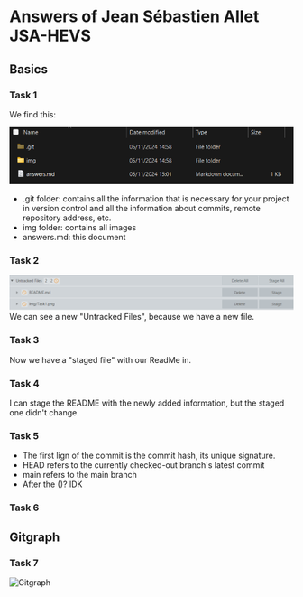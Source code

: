 # Answers of Jean Sébastien Allet JSA-HEVS

## Basics
### Task 1
We find this:

![Repo](img/Task1.png)
- .git folder: contains all the information that is necessary for your project in version control and all the information about commits, remote repository address, etc. 
- img folder: contains all images
- answers.md: this document

### Task 2
![Repo](img/Task2.png)
We can see a new "Untracked Files", because we have a new file.

### Task 3
Now we have a "staged file" with our ReadMe in.

### Task 4
I can stage the README with the newly added information, but the staged one didn't change.

### Task 5
- The first lign of the commit is the commit hash, its unique signature.
- HEAD refers to the currently checked-out branch's latest commit
- main refers to the main branch
- After the ()? IDK

### Task 6


## Gitgraph

### Task 7

![Gitgraph](img/gitgraph.svg)